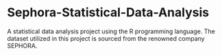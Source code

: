 # Sephora-Statistical-Data-Analysis
A statistical data analysis project using the R programming language. The dataset utilized in this project is sourced from the renowned company SEPHORA.
